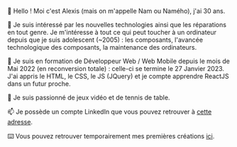 👋 Hello ! Moi c'est Alexis (mais on m'appelle Nam ou Namého), j'ai 30 ans. 

👀 Je suis intéressé par les nouvelles technologies ainsi que les réparations en tout genre. Je m'intéresse à tout ce qui peut toucher à un ordinateur depuis que je suis adolescent (~2005) : les composants, l'avancée technologique des composants, la maintenance des ordinateurs.

🌱 Je suis en formation de Développeur Web / Web Mobile depuis le mois de Mai 2022 (en reconversion totale) : celle-ci se termine le 27 Janvier 2023. J'ai appris le HTML, le CSS, le JS (JQuery) et je compte apprendre ReactJS dans un futur proche. 

💞️ Je suis passionné de jeux vidéo et de tennis de table.

📫 Je possède un compte LinkedIn que vous pouvez retrouver à <a href="https://www.linkedin.com/in/alexis-trudelle-ab9597194/">cette adresse</a>.

⌨️ Vous pouvez retrouver temporairement mes premières créations <a href="https://mon-cv-simple.alwaysdata.net/">ici</a>.


<!---
Nameho/Nameho is a ✨ special ✨ repository because its `README.md` (this file) appears on your GitHub profile.
You can click the Preview link to take a look at your changes.
--->
